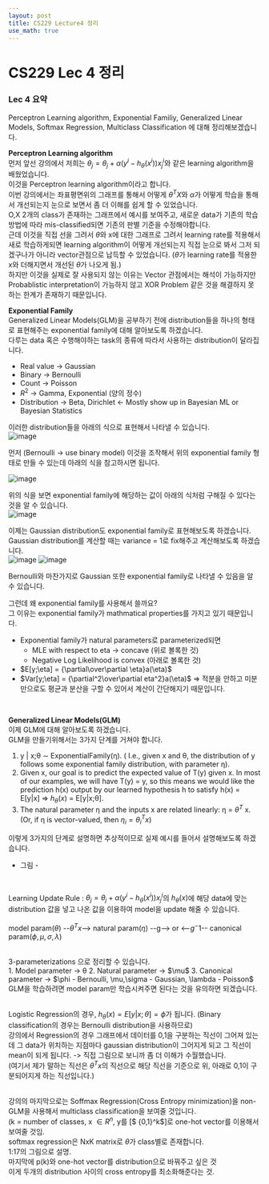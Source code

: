 ```yaml
---
layout: post
title: CS229 Lecture4 정리
use_math: true
---
```


# CS229 Lec 4 정리   

### Lec 4 요약
Perceptron Learning algorithm, Exponential Familiy, Generalized Linear Models, Softmax Regression, Multiclass Classification 에 대해 정리해보겠습니다.

__Perceptron Learning algorithm__<br/>
먼저 앞선 강의에서 저희는 $\theta_{j} = \theta_{j} + \alpha(y^i - h_{\theta}(x^i))x_{j}^i$와 같은 learning algorithm을 배웠었습니다.<br/>
이것을 Perceptron learning algorithm이라고 합니다.<br/>
이번 강의에서는 좌표평면위의 그래프를 통해서 어떻게 $\theta^TX$와 $\alpha$가 어떻게 학습을 통해서 개선되는지 눈으로 보면서 좀 더 이해를 쉽게 할 수 있었습니다.<br/>
O,X 2개의 class가 존재하는 그래프에서 예시를 보여주고, 새로운 data가 기존의 학습 방법에 따라 mis-classified되면 기존의 판별 기준을 수정해야합니다.<br/>
근데 이것을 직접 선을 그려서 $\theta$와 x에 대한 그래프로 그려서 learning rate를 적용해서 새로 학습하게되면 learning algorithm이 어떻게 개선되는지 직접 눈으로 봐서 그저 되겠구나가 아니라 vector관점으로 납득할 수 있었습니다. ($\theta$가 learning rate를 적용한 x와 더해지면서 개선된 $\theta$가 나오게 됨.)<br/>
하지만 이것을 실제로 잘 사용되지 않는 이유는 Vector 관점에서는 해석이 가능하지만 Probablistic interpretation이 가능하지 않고 XOR Problem 같은 것을 해결하지 못하는 한계가 존재하기 때문입니다.<br/>

__Exponential Family__<br/>
Generalized Linear Models(GLM)을 공부하기 전에 distribution들을 하나의 형태로 표현해주는 exponential family에 대해 알아보도록 하겠습니다.<br/>
다루는 data 혹은 수행해야하는 task의 종류에 따라서 사용하는 distribution이 달라집니다.
* Real value -> Gaussian 
* Binary -> Bernoulli
* Count -> Poisson 
* $R^2$ -> Gamma, Exponential (양의 정수)
* Distribution -> Beta, Dirichlet <- Mostly show up in Bayesian ML or Bayesian Statistics <br/>

이러한 distribution들을 아래의 식으로 표현해서 나타낼 수 있습니다.<br/>
![image](https://user-images.githubusercontent.com/76681022/213844785-1db4d9fb-b041-4340-8650-a817a88c01ff.png)

먼저 (Bernoulli -> use binary model) 이것을 조작해서 위의 exponential family 형태로 만들 수 있는데 아래의 식을 참고하시면 됩니다.<br/>

![image](https://user-images.githubusercontent.com/76681022/213845321-d98b2261-498f-40b1-8286-bd4e62272098.png)

위의 식을 보면 exponential family에 해당하는 값이 아래의 식처럼 구해질 수 있다는 것을 알 수 있습니다.<br/>
![image](https://user-images.githubusercontent.com/76681022/213845331-172edf8e-2aef-417f-889d-00c3b984f174.png)

이제는 Gaussian distribution도 exponential family로 표현해보도록 하겠습니다.<br/>
Gaussian distribution를 계산할 때는 variance = 1로 fix해주고 계산해보도록 하겠습니다.<br/>
![image](https://user-images.githubusercontent.com/76681022/213845370-2ed49cdc-dca3-4da9-9da5-c78f113c4ba2.png)
![image](https://user-images.githubusercontent.com/76681022/213845375-b3029ac1-34f2-4850-b086-f94298280e35.png)

Bernoulli와 마찬가지로 Gaussian 또한 exponential family로 나타낼 수 있음을 알 수 있습니다.<br/>

그런데 왜 exponential family를 사용해서 쓸까요?<br/>
그 이유는 exponential family가 mathmatical properties를 가지고 있기 때문입니다.<br/>
* Exponential family가 natural parameters로 parameterized되면
  * MLE with respect to eta -> concave (위로 볼록한 것)
  * Negative Log Likelihood is convex (아래로 볼록한 것)
* $E[y;\eta] =  {\partial\over\partial \eta}a(\eta)$
* $Var[y;\eta] = {\partial^2\over\partial eta^2}a(\eta)$
=> 적분을 안하고 미분만으로도 평균과 분산을 구할 수 있어서 계산이 간단해지기 때문입니다.<br/>
<br/>

__Generalized Linear Models(GLM)__<br/>
이제 GLM에 대해 알아보도록 하겠습니다.<br/>
GLM을 만들기위해서는 3가지 단계를 거쳐야 합니다.<br/>
1. y | x;θ ∼ ExponentialFamily(η). ( I.e., given x and θ, the distribution of y follows some exponential family distribution, with parameter η).<br/>
2. Given x, our goal is to predict the expected value of T(y) given x. In most of our examples, we will have T(y) = y, so this means we would like the prediction h(x) output by our learned hypothesis h to satisfy h(x) = E[y|x] => $h_{\theta}(x)$ = E[y|x;θ].<br/>
3. The natural parameter η and the inputs x are related linearly: η = $θ^T$ x. (Or, if η is vector-valued, then $\eta_{i} = \theta_{i}^Tx)$<br/>

이렇게 3가지의 단계로 설명하면 추상적이므로 실제 예시를 들어서 설명해보도록 하겠습니다.<br/>

- 그림 -
<br/>

Learning Update Rule : $\theta_{j} = \theta_{j} + \alpha (y^i - h_{\theta} (x^i))x_{j}^i$의 $h _{\theta}(x)$에 해당 data에 맞는 distribution 값을 넣고 나온 값을 이용하여 model을 update 해줄 수 있습니다.<br/>
<br/>
model param($\theta$) --$\theta^T x$--> natural param($\eta$) --g--> or <--$g^-1$-- canonical param($\phi, \mu, \sigma, \lambda$)<br/>
                                                
  <br/>
3-parameterizations 으로 정리할 수 있습니다. <br/>
1. Model parameter -> θ
2. Natural parameter -> $\mu$
3. Canonical parameter -> $\phi - Bernoulli, \mu,\sigma - Gaussian, \lambda - Poisson$<br/>
GLM을 학습하려면 model param만 학습시켜주면 된다는 것을 유의하면 되겠습니다.<br/>
<br/>
  
Logistic Regression의 경우, $h_{\theta}(x) = E[y|x; \theta] = \phi$가 됩니다. (Binary classification의 경우는 Bernoulli distribution을 사용하므로)<br/>
강의에서 Regression의 경우 그래프에서 데이터를 0,1을 구분하는 직선이 그어져 있는데 그 data가 위치하는 지점마다 gaussian distribution이 그어지게 되고 그 직선이 mean이 되게 됩니다. -> 직접 그림으로 보니까 좀 더 이해가 수월했습니다.<br/>
(여기서 제가 말하는 직선은 $\theta^T x$의 직선으로 해당 직선을 기준으로 위, 아래로 0,1이 구분되어지게 하는 직선입니다.)<br/>
<br/>
  
강의의 마지막으로는 Soffmax Regression(Cross Entropy minimization)을 non-GLM을 사용해서 multiclass classification을 보여줄 것입니다.<br/>
(k = number of classes, x $\in R^n$,  y를 [$ {0,1}^k$]로 one-hot vector를 이용해서 보여줄 것임.<br/>
softmax regression은 NxK matrix로 $\theta$가 class별로 존재합니다.<br/>
1:17의 그림으로 설명.<br/>
마지막에 p(k)와 one-hot vector를 distribution으로 바꿔주고 싶은 것<br/>
이게 두개의 distribution 사이의 cross entropy를 최소화해준다는 것.<br/>

